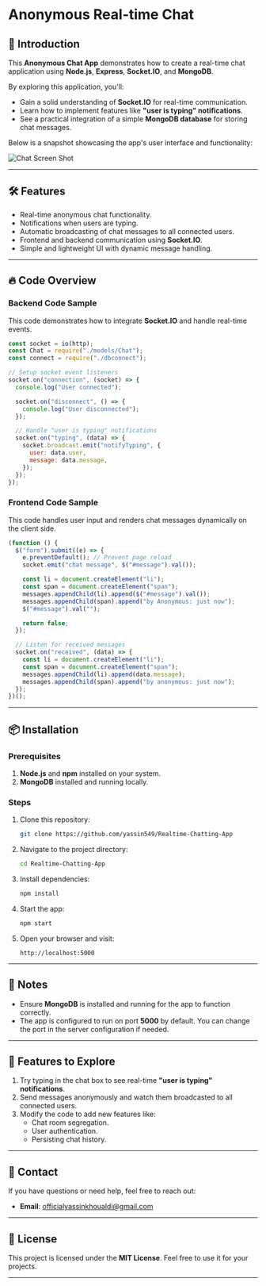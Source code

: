 # Anonymous Real-time Chat  

## 🚀 Introduction  

This **Anonymous Chat App** demonstrates how to create a real-time chat application using **Node.js**, **Express**, **Socket.IO**, and **MongoDB**.  

By exploring this application, you'll:  
- Gain a solid understanding of **Socket.IO** for real-time communication.  
- Learn how to implement features like **"user is typing" notifications**.  
- See a practical integration of a simple **MongoDB database** for storing chat messages.  

Below is a snapshot showcasing the app's user interface and functionality:  

![Chat Screen Shot](https://github.com/rexeze/anonymouse-realtime-chat-app/blob/master/screenshots/chatscreenshot.gif)  

---

## 🛠 Features  

- Real-time anonymous chat functionality.  
- Notifications when users are typing.  
- Automatic broadcasting of chat messages to all connected users.  
- Frontend and backend communication using **Socket.IO**.  
- Simple and lightweight UI with dynamic message handling.  

---

## 🔥 Code Overview  

### Backend Code Sample  

This code demonstrates how to integrate **Socket.IO** and handle real-time events.  

```javascript  
const socket = io(http);  
const Chat = require("./models/Chat");  
const connect = require("./dbconnect");  

// Setup socket event listeners  
socket.on("connection", (socket) => {  
  console.log("User connected");  

  socket.on("disconnect", () => {  
    console.log("User disconnected");  
  });  

  // Handle "user is typing" notifications  
  socket.on("typing", (data) => {  
    socket.broadcast.emit("notifyTyping", {  
      user: data.user,  
      message: data.message,  
    });  
  });  
});  
```  

### Frontend Code Sample  

This code handles user input and renders chat messages dynamically on the client side.  

```javascript  
(function () {  
  $("form").submit((e) => {  
    e.preventDefault(); // Prevent page reload  
    socket.emit("chat message", $("#message").val());  

    const li = document.createElement("li");  
    const span = document.createElement("span");  
    messages.appendChild(li).append($("#message").val());  
    messages.appendChild(span).append("by Anonymous: just now");  
    $("#message").val("");  

    return false;  
  });  

  // Listen for received messages  
  socket.on("received", (data) => {  
    const li = document.createElement("li");  
    const span = document.createElement("span");  
    messages.appendChild(li).append(data.message);  
    messages.appendChild(span).append("by anonymous: just now");  
  });  
})();  
```  

---

## 📦 Installation  

### Prerequisites  

1. **Node.js** and **npm** installed on your system.  
2. **MongoDB** installed and running locally.  

### Steps  

1. Clone this repository:  
   ```bash  
   git clone https://github.com/yassin549/Realtime-Chatting-App  
   ```  

2. Navigate to the project directory:  
   ```bash  
   cd Realtime-Chatting-App 
   ```  

3. Install dependencies:  
   ```bash  
   npm install  
   ```  

4. Start the app:  
   ```bash  
   npm start  
   ```  

5. Open your browser and visit:  
   ```
   http://localhost:5000  
   ```  

---

## 📝 Notes  

- Ensure **MongoDB** is installed and running for the app to function correctly.  
- The app is configured to run on port **5000** by default. You can change the port in the server configuration if needed.  

---

## 🌟 Features to Explore  

1. Try typing in the chat box to see real-time **"user is typing" notifications**.  
2. Send messages anonymously and watch them broadcasted to all connected users.  
3. Modify the code to add new features like:  
   - Chat room segregation.  
   - User authentication.  
   - Persisting chat history.  

---

## 📧 Contact  

If you have questions or need help, feel free to reach out:  
- **Email**: officialyassinkhoualdi@gmail.com 


---

## 📜 License  

This project is licensed under the **MIT License**. Feel free to use it for your projects.  

---
